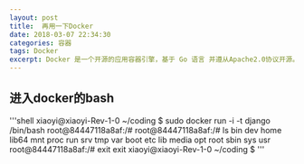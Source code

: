 ```yaml
---
layout: post
title:  再用一下Docker
date: 2018-03-07 22:34:30
categories: 容器
tags: Docker
excerpt: Docker 是一个开源的应用容器引擎，基于 Go 语言 并遵从Apache2.0协议开源。Docker 可以让开发者打包他们的应用以及依赖包到一个轻量级、可移植的容器中，然后发布到任何流行的 Linux 机器上，也可以实现虚拟化。
---
```


## 进入docker的bash
'''shell
xiaoyi@xiaoyi-Rev-1-0 ~/coding $ sudo docker run -i -t django /bin/bash
root@84447118a8af:/#
root@84447118a8af:/# ls
bin   dev  home  lib64	mnt  proc  run	 srv  tmp  var
boot  etc  lib	 media	opt  root  sbin  sys  usr
root@84447118a8af:/# exit
exit
xiaoyi@xiaoyi-Rev-1-0 ~/coding $ 
'''




